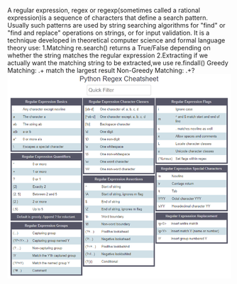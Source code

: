 A regular expression, regex or regexp(sometimes called a rational expression)is a sequence of characters that define a search pattern. Usually such patterns are used by string searching algorithms for "find" or "find and replace" operations on strings, or for input validation. It is a technique developed in theoretical computer science and formal language theory
use:
1.Matching
  re.search() returns a True/False depending on whether the string matches the regular expression
2.Extracting
 if we actually want the matching string to be extracted,we use re.findall()
 Greedy Matching: .+ match the largest result
 Non-Greedy Matching: .+?
 ![](/assets/cheatsheet.PNG)